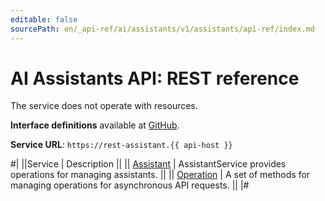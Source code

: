 ```yaml
---
editable: false
sourcePath: en/_api-ref/ai/assistants/v1/assistants/api-ref/index.md
---
```


# AI Assistants API: REST reference

The service does not operate with resources.

**Interface definitions** available at [GitHub](https://github.com/yandex-cloud/cloudapi/tree/master/yandex/cloud/ai/assistants/v1).

**Service URL**: `https://rest-assistant.{{ api-host }}`

#|
||Service | Description ||
|| [Assistant](Assistant/index.md) | AssistantService provides operations for managing assistants. ||
|| [Operation](Operation/index.md) | A set of methods for managing operations for asynchronous API requests. ||
|#